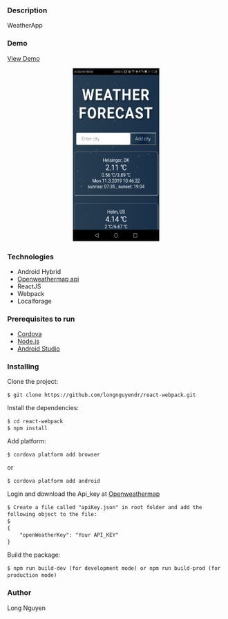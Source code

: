 ### Description
WeatherApp

### Demo 
[View Demo](https://weather-app-234208.appspot.com/)

<p align="center">
<img width="200px" height="400px" src ="./www/img/demo.png" /></p>

### Technologies
* Android Hybrid
* [Openweathermap api](https://openweathermap.org/)
* ReactJS
* Webpack
* Localforage

### Prerequisites to run
* [Cordova](https://cordova.apache.org/)
* [Node.js](https://nodejs.org/en/download/)
* [Android Studio](https://developer.android.com/studio)

### Installing
Clone the project:
```
$ git clone https://github.com/longnguyendr/react-webpack.git
```
Install the dependencies:
```
$ cd react-webpack
$ npm install
```
Add platform:
```
$ cordova platform add browser 
```
or
```
$ cordova platform add android 
```
Login and download the Api_key at [Openweathermap](https://openweathermap.org/)
```
$ Create a file called "apiKey.json" in root folder and add the following object to the file:
$
{
    "openWeatherKey": "Your API_KEY"
}
```
Build the package:
```
$ npm run build-dev (for development mode) or npm run build-prod (for production mode)
```
### Author
Long Nguyen
